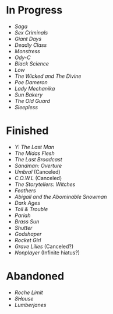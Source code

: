 # In Progress
* _Saga_
* _Sex Criminals_
* _Giant Days_
* _Deadly Class_
* _Monstress_
* _Ody-C_
* _Black Science_
* _Low_
* _The Wicked and The Divine_
* _Poe Dameron_
* _Lady Mechanika_
* _Sun Bakery_
* _The Old Guard_
* _Sleepless_

# Finished
* _Y: The Last Man_
* _The Midas Flesh_
* _The Last Broadcast_
* _Sandman: Overture_
* _Umbral_ (Canceled)
* _C.O.W.L_ (Canceled)
* _The Storytellers: Witches_
* _Feathers_
* _Abigail and the Abominable Snowman_
* _Dark Ages_
* _Toil & Trouble_
* _Pariah_
* _Brass Sun_
* _Shutter_
* _Godshaper_
* _Rocket Girl_
* _Grave Lilies_ (Canceled?)
* _Nonplayer_ (Infinite hiatus?)

# Abandoned
* _Roche Limit_
* _8House_
* _Lumberjanes_
